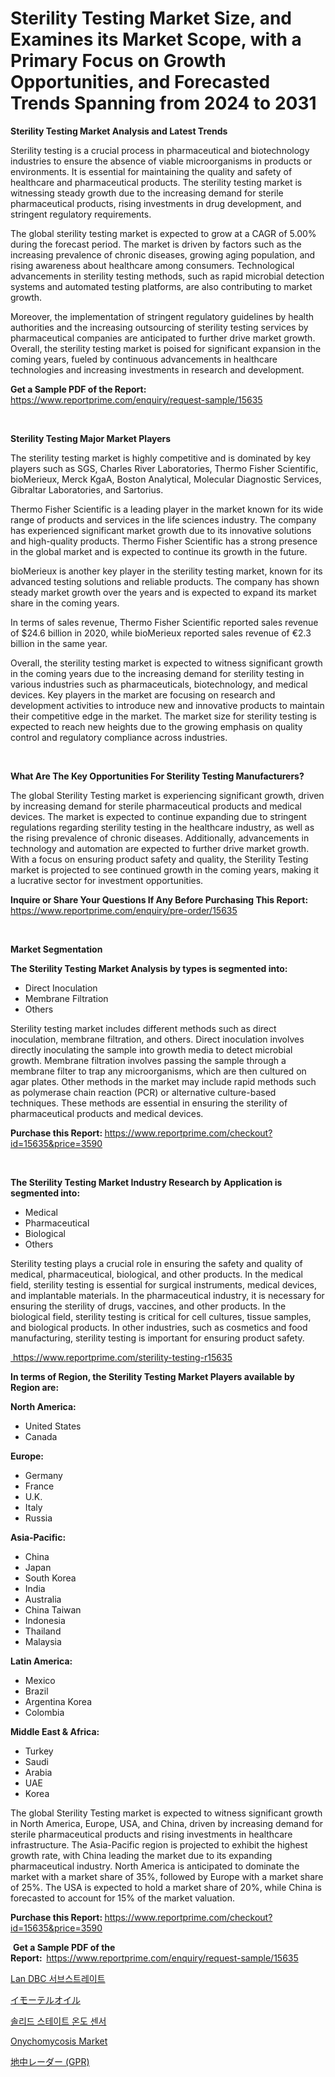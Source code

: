 <p><h1>Sterility Testing Market Size, and Examines its Market Scope, with a Primary Focus on Growth Opportunities, and Forecasted Trends Spanning from 2024 to 2031</h1></p><p><strong>Sterility Testing Market Analysis and Latest Trends</strong></p>
<p><p>Sterility testing is a crucial process in pharmaceutical and biotechnology industries to ensure the absence of viable microorganisms in products or environments. It is essential for maintaining the quality and safety of healthcare and pharmaceutical products. The sterility testing market is witnessing steady growth due to the increasing demand for sterile pharmaceutical products, rising investments in drug development, and stringent regulatory requirements.</p><p>The global sterility testing market is expected to grow at a CAGR of 5.00% during the forecast period. The market is driven by factors such as the increasing prevalence of chronic diseases, growing aging population, and rising awareness about healthcare among consumers. Technological advancements in sterility testing methods, such as rapid microbial detection systems and automated testing platforms, are also contributing to market growth.</p><p>Moreover, the implementation of stringent regulatory guidelines by health authorities and the increasing outsourcing of sterility testing services by pharmaceutical companies are anticipated to further drive market growth. Overall, the sterility testing market is poised for significant expansion in the coming years, fueled by continuous advancements in healthcare technologies and increasing investments in research and development.</p></p>
<p><strong>Get a Sample PDF of the Report:&nbsp;</strong> <a href="https://www.reportprime.com/enquiry/request-sample/15635">https://www.reportprime.com/enquiry/request-sample/15635</a></p>
<p>&nbsp;</p>
<p><strong>Sterility Testing Major Market Players</strong></p>
<p><p>The sterility testing market is highly competitive and is dominated by key players such as SGS, Charles River Laboratories, Thermo Fisher Scientific, bioMerieux, Merck KgaA, Boston Analytical, Molecular Diagnostic Services, Gibraltar Laboratories, and Sartorius.</p><p>Thermo Fisher Scientific is a leading player in the market known for its wide range of products and services in the life sciences industry. The company has experienced significant market growth due to its innovative solutions and high-quality products. Thermo Fisher Scientific has a strong presence in the global market and is expected to continue its growth in the future.</p><p>bioMerieux is another key player in the sterility testing market, known for its advanced testing solutions and reliable products. The company has shown steady market growth over the years and is expected to expand its market share in the coming years.</p><p>In terms of sales revenue, Thermo Fisher Scientific reported sales revenue of $24.6 billion in 2020, while bioMerieux reported sales revenue of €2.3 billion in the same year.</p><p>Overall, the sterility testing market is expected to witness significant growth in the coming years due to the increasing demand for sterility testing in various industries such as pharmaceuticals, biotechnology, and medical devices. Key players in the market are focusing on research and development activities to introduce new and innovative products to maintain their competitive edge in the market. The market size for sterility testing is expected to reach new heights due to the growing emphasis on quality control and regulatory compliance across industries.</p></p>
<p>&nbsp;</p>
<p><strong>What Are The Key Opportunities For Sterility Testing Manufacturers?</strong></p>
<p><p>The global Sterility Testing market is experiencing significant growth, driven by increasing demand for sterile pharmaceutical products and medical devices. The market is expected to continue expanding due to stringent regulations regarding sterility testing in the healthcare industry, as well as the rising prevalence of chronic diseases. Additionally, advancements in technology and automation are expected to further drive market growth. With a focus on ensuring product safety and quality, the Sterility Testing market is projected to see continued growth in the coming years, making it a lucrative sector for investment opportunities.</p></p>
<p><strong>Inquire or Share Your Questions If Any Before Purchasing This Report:</strong> <a href="https://www.reportprime.com/enquiry/pre-order/15635">https://www.reportprime.com/enquiry/pre-order/15635</a></p>
<p>&nbsp;</p>
<p><strong>Market Segmentation</strong></p>
<p><strong>The Sterility Testing Market Analysis by types is segmented into:</strong></p>
<p><ul><li>Direct Inoculation</li><li>Membrane Filtration</li><li>Others</li></ul></p>
<p><p>Sterility testing market includes different methods such as direct inoculation, membrane filtration, and others. Direct inoculation involves directly inoculating the sample into growth media to detect microbial growth. Membrane filtration involves passing the sample through a membrane filter to trap any microorganisms, which are then cultured on agar plates. Other methods in the market may include rapid methods such as polymerase chain reaction (PCR) or alternative culture-based techniques. These methods are essential in ensuring the sterility of pharmaceutical products and medical devices.</p></p>
<p><strong>Purchase this Report:&nbsp;</strong><a href="https://www.reportprime.com/checkout?id=15635&price=3590">https://www.reportprime.com/checkout?id=15635&price=3590</a></p>
<p>&nbsp;</p>
<p><strong>The Sterility Testing Market Industry Research by Application is segmented into:</strong></p>
<p><ul><li>Medical</li><li>Pharmaceutical</li><li>Biological</li><li>Others</li></ul></p>
<p><p>Sterility testing plays a crucial role in ensuring the safety and quality of medical, pharmaceutical, biological, and other products. In the medical field, sterility testing is essential for surgical instruments, medical devices, and implantable materials. In the pharmaceutical industry, it is necessary for ensuring the sterility of drugs, vaccines, and other products. In the biological field, sterility testing is critical for cell cultures, tissue samples, and biological products. In other industries, such as cosmetics and food manufacturing, sterility testing is important for ensuring product safety.</p></p>
<p><a href="https://www.reportprime.com/sterility-testing-r15635">&nbsp;https://www.reportprime.com/sterility-testing-r15635</a></p>
<p><strong>In terms of Region, the Sterility Testing Market Players available by Region are:</strong></p>
<p>
    <p> <strong> North America: </strong>
        <ul>
            <li>United States</li>
            <li>Canada</li>
        </ul>
        </p> 
    <p> <strong> Europe: </strong>
        <ul>
            <li>Germany</li>
            <li>France</li>
            <li>U.K.</li>
            <li>Italy</li>
            <li>Russia</li>
        </ul>
        </p> 
    <p> <strong> Asia-Pacific: </strong>
        <ul>
            <li>China</li>
            <li>Japan</li>
            <li>South Korea</li>
            <li>India</li>
            <li>Australia</li>
            <li>China Taiwan</li>
            <li>Indonesia</li>
            <li>Thailand</li>
            <li>Malaysia</li>
        </ul>
        </p> 
    <p> <strong> Latin America: </strong>
        <ul>
            <li>Mexico</li>
            <li>Brazil</li>
            <li>Argentina Korea</li>
            <li>Colombia</li>
        </ul>
        </p> 
    <p> <strong> Middle East & Africa: </strong>
        <ul>
            <li>Turkey</li>
            <li>Saudi</li>
            <li>Arabia</li>
            <li>UAE</li>
            <li>Korea</li>
        </ul>
    </p>
    </p>
<p><p>The global Sterility Testing market is expected to witness significant growth in North America, Europe, USA, and China, driven by increasing demand for sterile pharmaceutical products and rising investments in healthcare infrastructure. The Asia-Pacific region is projected to exhibit the highest growth rate, with China leading the market due to its expanding pharmaceutical industry. North America is anticipated to dominate the market with a market share of 35%, followed by Europe with a market share of 25%. The USA is expected to hold a market share of 20%, while China is forecasted to account for 15% of the market valuation.</p></p>
<p><strong>Purchase this Report: </strong><a href="https://www.reportprime.com/checkout?id=15635&price=3590">https://www.reportprime.com/checkout?id=15635&price=3590</a></p>
<p>&nbsp;<strong>Get a Sample PDF of the Report:&nbsp;&nbsp;</strong><a href="https://www.reportprime.com/enquiry/request-sample/15635">https://www.reportprime.com/enquiry/request-sample/15635</a></p>
<p><strong></strong></p>
<p><p><a href="https://github.com/AnthonyWratten/Market-Research-Report-List-1/blob/main/6040566123151.md">Lan DBC 서브스트레이트</a></p><p><a href="https://medium.com/@barrymundy88/%E3%82%A4%E3%83%A2%E3%83%BC%E3%83%86%E3%83%AB%E3%82%AA%E3%82%A4%E3%83%AB%E5%B8%82%E5%A0%B4%E3%81%AE%E3%83%88%E3%83%AC%E3%83%B3%E3%83%89-%E5%B8%82%E5%A0%B4%E3%82%BB%E3%82%B0%E3%83%A1%E3%83%B3%E3%83%86%E3%83%BC%E3%82%B7%E3%83%A7%E3%83%B3%E3%81%AE%E8%A9%B3%E7%B4%B0%E3%81%AA%E7%A0%94%E7%A9%B6%E3%81%A8%E6%96%B0%E8%88%88%E3%83%88%E3%83%AC%E3%83%B3%E3%83%89%E3%81%AE%E9%87%8D%E8%A6%81%E6%80%A7%E3%81%AE%E5%88%86%E6%9E%90-1f35a242bbd5">イモーテルオイル</a></p><p><a href="https://medium.com/@kirby6567566/%EC%8B%9C%EC%9E%A5-%EC%98%88%EC%B8%A1-%EA%B8%80%EB%A1%9C%EB%B2%8C-%EA%B3%A0%EC%B2%B4-%EC%83%81%ED%83%9C-%EC%98%A8%EB%8F%84-%EC%84%BC%EC%84%9C-%EB%8F%99%ED%96%A5-%EB%B0%8F-%EC%98%81%ED%96%A5-%EB%B6%84%EC%84%9D-2024-2031-%EC%82%B0%EC%97%85-%EC%83%81%EC%97%85-%EA%B8%B0%ED%83%80-%EC%82%B0%EC%97%85-%EB%B0%8F-%EB%94%94%EC%8A%A4%ED%94%8C%EB%A0%88%EC%9D%B4-%ED%99%94%EB%A9%B4-%EC%9C%A0%ED%98%95-%EB%B9%84%EB%94%94%EC%8A%A4%ED%94%8C%EB%A0%88%EC%9D%B4-%ED%99%94%EB%A9%B4-%EC%9C%A0%ED%98%95%EC%97%90-%EB%94%B0%EB%9D%BC%EC%97%90%EC%84%9C-by-25a3a47ce548">솔리드 스테이트 온도 센서</a></p><p><a href="https://github.com/ZackaryHalvorson2023/Market-Research-Report-List-2/blob/main/onychomycosis-market.md">Onychomycosis Market</a></p><p><a href="https://github.com/NikitaBruen/Market-Research-Report-List-1/blob/main/2342255120955.md">地中レーダー (GPR)</a></p></p>